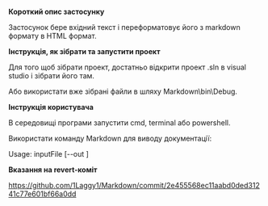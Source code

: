 **Короткий опис застосунку**

Застосунок бере вхідний текст і переформатовує його з markdown формату в HTML формат.

**Інструкція, як зібрати та запустити проект**

Для того щоб зібрати проект, достатньо відкрити проект .sln в visual studio і зібрати його там.

Або використати вже зібрані файли в шляху Markdown\bin\Debug.

**Інструкція користувача**

В середовищі програми запустити cmd, terminal або powershell.

Використати команду Markdown для виводу документації:

Usage: inputFile [--out <outputFile>]

**Вказання на revert-коміт**

https://github.com/1Laggy1/Markdown/commit/2e455568ec11aabd0ded31241c77e601bf66a0dd